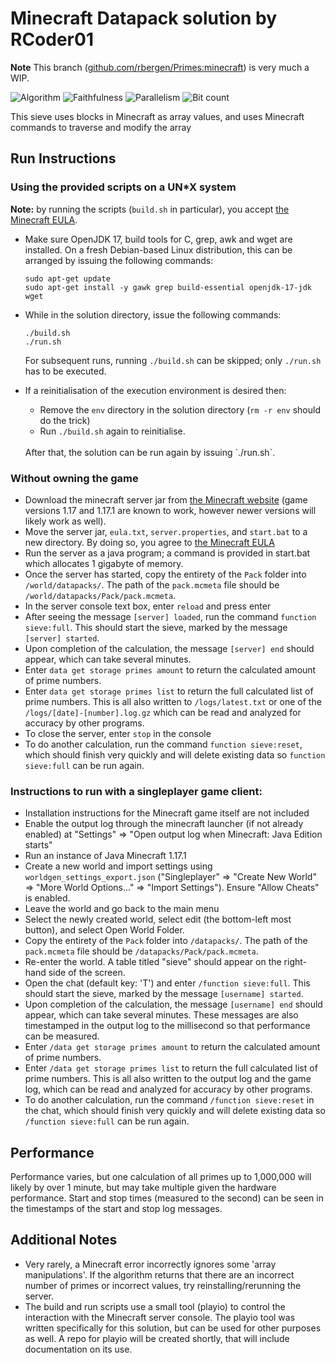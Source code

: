 # Minecraft Datapack solution by RCoder01

**Note** This branch ([github.com/rbergen/Primes:minecraft](https://github.com/rbergen/Primes/tree/minecraft)) is very much a WIP.

![Algorithm](https://img.shields.io/badge/Algorithm-base-green)
![Faithfulness](https://img.shields.io/badge/Faithful-no-yellowgreen)
![Parallelism](https://img.shields.io/badge/Parallel-unknown-yellowgreen)
![Bit count](https://img.shields.io/badge/Bits-unknown-yellowgreen)

This sieve uses blocks in Minecraft as array values, and uses Minecraft commands to traverse and modify the array

## Run Instructions

### Using the provided scripts on a UN*X system
**Note:** by running the scripts (`build.sh` in particular), you accept [the Minecraft EULA](https://account.mojang.com/documents/minecraft_eula).
- Make sure OpenJDK 17, build tools for C, grep, awk and wget are installed. On a fresh Debian-based Linux distribution, this can be arranged by issuing the following commands:
  ```
  sudo apt-get update
  sudo apt-get install -y gawk grep build-essential openjdk-17-jdk wget
  ```

- While in the solution directory, issue the following commands:
  ```
  ./build.sh
  ./run.sh
  ```
  For subsequent runs, running `./build.sh` can be skipped; only `./run.sh` has to be executed.

- If a reinitialisation of the execution environment is desired then:
  - Remove the `env` directory in the solution directory (`rm -r env` should do the trick)
  - Run `./build.sh` again to reinitialise.
  
  <br/>
  After that, the solution can be run again by issuing `./run.sh`.

### Without owning the game
 - Download the minecraft server jar from [the Minecraft website](https://www.minecraft.net/en-us/download/server) (game versions 1.17 and 1.17.1 are known to work, however newer versions will likely work as well).
 - Move the server jar, `eula.txt`, `server.properties`, and `start.bat` to a new directory. By doing so, you agree to [the Minecraft EULA](https://account.mojang.com/documents/minecraft_eula)
 - Run the server as a java program; a command is provided in start.bat which allocates 1 gigabyte of memory. 
 - Once the server has started, copy the entirety of the `Pack` folder into `/world/datapacks/`. The path of the `pack.mcmeta` file should be `/world/datapacks/Pack/pack.mcmeta`.
 - In the server console text box, enter `reload` and press enter
 - After seeing the message `[server] loaded`, run the command `function sieve:full`. This should start the sieve, marked by the message `[server] started`.
 - Upon completion of the calculation, the message `[server] end` should appear, which can take several minutes.
 - Enter `data get storage primes amount` to return the calculated amount of prime numbers.
 - Enter `data get storage primes list` to return the full calculated list of prime numbers. This is all also written to `/logs/latest.txt` or one of the `/logs/[date]-[number].log.gz` which can be read and analyzed for accuracy by other programs.
 - To close the server, enter `stop` in the console
 - To do another calculation, run the command `function sieve:reset`, which should finish very quickly and will delete existing data so `function sieve:full` can be run again.

### Instructions to run with a singleplayer game client:
 - Installation instructions for the Minecraft game itself are not included
 - Enable the output log through the minecraft launcher (if not already enabled) at "Settings" => "Open output log when Minecraft: Java Edition starts"
 - Run an instance of Java Minecraft 1.17.1
 - Create a new world and import settings using `worldgen_settings_export.json` ("Singleplayer" => "Create New World" => "More World Options..." => "Import Settings"). Ensure "Allow Cheats" is enabled.
 - Leave the world and go back to the main menu
 - Select the newly created world, select edit (the bottom-left most button), and select Open World Folder.
 - Copy the entirety of the `Pack` folder into `/datapacks/`. The path of the `pack.mcmeta` file should be `/datapacks/Pack/pack.mcmeta`.
 - Re-enter the world. A table titled "sieve" should appear on the right-hand side of the screen.
 - Open the chat (default key: 'T') and enter `/function sieve:full`. This should start the sieve, marked by the message `[username] started`.
 - Upon completion of the calculation, the message `[username] end` should appear, which can take several minutes. These messages are also timestamped in the output log to the millisecond so that performance can be measured.
 - Enter `/data get storage primes amount` to return the calculated amount of prime numbers.
 - Enter `/data get storage primes list` to return the full calculated list of prime numbers. This is all also written to the output log and the game log, which can be read and analyzed for accuracy by other programs.
 - To do another calculation, run the command `/function sieve:reset` in the chat, which should finish very quickly and will delete existing data so `/function sieve:full` can be run again.

## Performance
Performance varies, but one calculation of all primes up to 1,000,000 will likely by over 1 minute, but may take multiple given the hardware performance. Start and stop times (measured to the second) can be seen in the timestamps of the start and stop log messages.

## Additional Notes
- Very rarely, a Minecraft error incorrectly ignores some 'array manipulations'. If the algorithm returns that there are an incorrect number of primes or incorrect values, try reinstalling/rerunning the server.
- The build and run scripts use a small tool (playio) to control the interaction with the Minecraft server console. The playio tool was written specifically for this solution, but can be used for other purposes as well. A repo for playio will be created shortly, that will include documentation on its use.